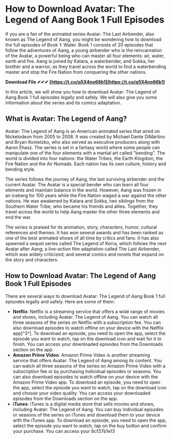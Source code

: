 
 
# How to Download Avatar: The Legend of Aang Book 1 Full Episodes
 
If you are a fan of the animated series Avatar: The Last Airbender, also known as The Legend of Aang, you might be wondering how to download the full episodes of Book 1: Water. Book 1 consists of 20 episodes that follow the adventures of Aang, a young airbender who is the reincarnation of the Avatar, a powerful being who can master all four elements: air, water, earth and fire. Aang is joined by Katara, a waterbender, and Sokka, her brother and a warrior, as they travel across the world to find a waterbending master and stop the Fire Nation from conquering the other nations.
 
**Download File ✔✔✔ [https://t.co/q5X4no66b1](https://t.co/q5X4no66b1)**


 
In this article, we will show you how to download Avatar: The Legend of Aang Book 1 full episodes legally and safely. We will also give you some information about the series and its comics adaptation.
 
## What is Avatar: The Legend of Aang?
 
Avatar: The Legend of Aang is an American animated series that aired on Nickelodeon from 2005 to 2008. It was created by Michael Dante DiMartino and Bryan Konietzko, who also served as executive producers along with Aaron Ehasz. The series is set in a fantasy world where some people can manipulate one of the four elements with a martial art called "bending". The world is divided into four nations: the Water Tribes, the Earth Kingdom, the Fire Nation and the Air Nomads. Each nation has its own culture, history and bending style.
 
The series follows the journey of Aang, the last surviving airbender and the current Avatar. The Avatar is a special bender who can learn all four elements and maintain balance in the world. However, Aang was frozen in an iceberg for 100 years while the Fire Nation waged a war against the other nations. He was awakened by Katara and Sokka, two siblings from the Southern Water Tribe, who became his friends and allies. Together, they travel across the world to help Aang master the other three elements and end the war.
 
The series is praised for its animation, story, characters, humor, cultural references and themes. It has won several awards and has been ranked as one of the best animated shows of all time by critics and fans. It has also spawned a sequel series called The Legend of Korra, which follows the next Avatar after Aang; a live-action film adaptation called The Last Airbender, which was widely criticized; and several comics and novels that expand on the story and characters.
 
## How to Download Avatar: The Legend of Aang Book 1 Full Episodes
 
There are several ways to download Avatar: The Legend of Aang Book 1 full episodes legally and safely. Here are some of them:
 
- **Netflix**: Netflix is a streaming service that offers a wide range of movies and shows, including Avatar: The Legend of Aang. You can watch all three seasons of the series on Netflix with a subscription fee. You can also download episodes to watch offline on your device with the Netflix app[^3^]. To download an episode, you need to open the app, select the episode you want to watch, tap on the download icon and wait for it to finish. You can access your downloaded episodes from the Downloads section on the app.
- **Amazon Prime Video**: Amazon Prime Video is another streaming service that offers Avatar: The Legend of Aang among its content. You can watch all three seasons of the series on Amazon Prime Video with a subscription fee or by purchasing individual episodes or seasons. You can also download episodes to watch offline on your device with the Amazon Prime Video app. To download an episode, you need to open the app, select the episode you want to watch, tap on the download icon and choose your video quality. You can access your downloaded episodes from the Downloads section on the app.
- **iTunes**: iTunes is a digital media store that sells movies and shows, including Avatar: The Legend of Aang. You can buy individual episodes or seasons of the series on iTunes and download them to your device with the iTunes app. To download an episode, you need to open the app, select the episode you want to watch, tap on the buy button and confirm your purchase. You can access your 8cf37b1e13


